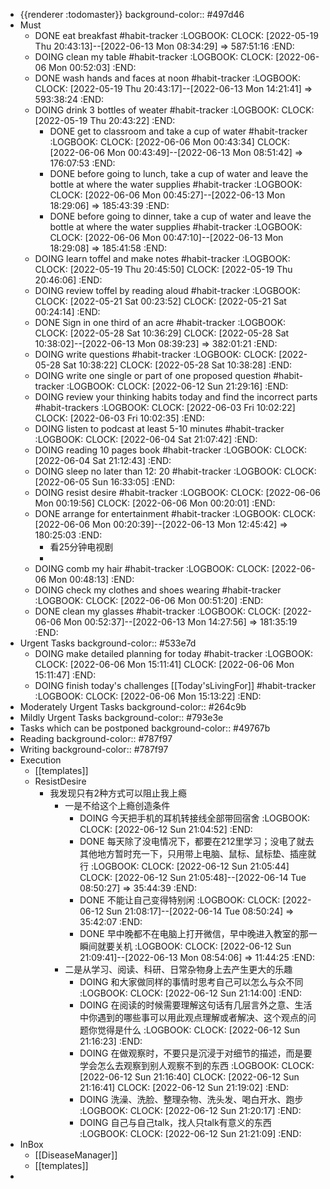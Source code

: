 - {{renderer :todomaster}}
  background-color:: #497d46
- Must
	- DONE eat breakfast #habit-tracker
	  :LOGBOOK:
	  CLOCK: [2022-05-19 Thu 20:43:13]--[2022-06-13 Mon 08:34:29] =>  587:51:16
	  :END:
	- DOING clean my table #habit-tracker
	  :LOGBOOK:
	  CLOCK: [2022-06-06 Mon 00:52:03]
	  :END:
	- DONE wash hands and faces at noon #habit-tracker
	  :LOGBOOK:
	  CLOCK: [2022-05-19 Thu 20:43:17]--[2022-06-13 Mon 14:21:41] =>  593:38:24
	  :END:
	- DOING drink 3 bottles of weater #habit-tracker
	  :LOGBOOK:
	  CLOCK: [2022-05-19 Thu 20:43:22]
	  :END:
		- DONE get to classroom and take a cup of water #habit-tracker
		  :LOGBOOK:
		  CLOCK: [2022-06-06 Mon 00:43:34]
		  CLOCK: [2022-06-06 Mon 00:43:49]--[2022-06-13 Mon 08:51:42] =>  176:07:53
		  :END:
		- DONE before going to lunch, take a cup of water and leave the bottle at  where the water supplies #habit-tracker
		  :LOGBOOK:
		  CLOCK: [2022-06-06 Mon 00:45:27]--[2022-06-13 Mon 18:29:06] =>  185:43:39
		  :END:
		- DONE before going to dinner, take a cup of water and leave the bottle at where the water supplies #habit-tracker 
		  :LOGBOOK:
		  CLOCK: [2022-06-06 Mon 00:47:10]--[2022-06-13 Mon 18:29:08] =>  185:41:58
		  :END:
	- DOING learn toffel and make notes #habit-tracker
	  :LOGBOOK:
	  CLOCK: [2022-05-19 Thu 20:45:50]
	  CLOCK: [2022-05-19 Thu 20:46:06]
	  :END:
	- DOING review toffel by reading aloud #habit-tracker
	  :LOGBOOK:
	  CLOCK: [2022-05-21 Sat 00:23:52]
	  CLOCK: [2022-05-21 Sat 00:24:14]
	  :END:
	- DONE  Sign in one third of an acre #habit-tracker
	  :LOGBOOK:
	  CLOCK: [2022-05-28 Sat 10:36:29]
	  CLOCK: [2022-05-28 Sat 10:38:02]--[2022-06-13 Mon 08:39:23] =>  382:01:21
	  :END:
	- DOING write questions #habit-tracker
	  :LOGBOOK:
	  CLOCK: [2022-05-28 Sat 10:38:22]
	  CLOCK: [2022-05-28 Sat 10:38:28]
	  :END:
	- DOING write one single or part of one proposed question  #habit-tracker
	  :LOGBOOK:
	  CLOCK: [2022-06-12 Sun 21:29:16]
	  :END:
	- DOING review your thinking habits today and find the incorrect parts #habit-trackers
	  :LOGBOOK:
	  CLOCK: [2022-06-03 Fri 10:02:22]
	  CLOCK: [2022-06-03 Fri 10:02:35]
	  :END:
	- DOING listen to podcast at least 5-10 minutes #habit-tracker
	  :LOGBOOK:
	  CLOCK: [2022-06-04 Sat 21:07:42]
	  :END:
	- DOING reading 10 pages book #habit-tracker
	  :LOGBOOK:
	  CLOCK: [2022-06-04 Sat 21:12:43]
	  :END:
	- DOING sleep no later than 12: 20 #habit-tracker
	  :LOGBOOK:
	  CLOCK: [2022-06-05 Sun 16:33:05]
	  :END:
	- DOING resist desire #habit-tracker
	  :LOGBOOK:
	  CLOCK: [2022-06-06 Mon 00:19:56]
	  CLOCK: [2022-06-06 Mon 00:20:01]
	  :END:
	- DONE arrange for entertainment #habit-tracker
	  :LOGBOOK:
	  CLOCK: [2022-06-06 Mon 00:20:39]--[2022-06-13 Mon 12:45:42] =>  180:25:03
	  :END:
		- 看25分钟电视剧
		-
	- DOING comb my hair #habit-tracker
	  :LOGBOOK:
	  CLOCK: [2022-06-06 Mon 00:48:13]
	  :END:
	- DOING check my clothes and shoes wearing #habit-tracker 
	  :LOGBOOK:
	  CLOCK: [2022-06-06 Mon 00:51:20]
	  :END:
	- DONE clean my glasses #habit-tracker
	  :LOGBOOK:
	  CLOCK: [2022-06-06 Mon 00:52:37]--[2022-06-13 Mon 14:27:56] =>  181:35:19
	  :END:
- Urgent Tasks
  background-color:: #533e7d
	- DOING make detailed planning for today #habit-tracker
	  :LOGBOOK:
	  CLOCK: [2022-06-06 Mon 15:11:41]
	  CLOCK: [2022-06-06 Mon 15:11:47]
	  :END:
	- DOING finish today's challenges [[Today'sLivingFor]] #habit-tracker
	  :LOGBOOK:
	  CLOCK: [2022-06-06 Mon 15:13:22]
	  :END:
- Moderately Urgent Tasks
  background-color:: #264c9b
- Mildly Urgent Tasks
  background-color:: #793e3e
- Tasks which can be postponed
  background-color:: #49767b
- Reading
  background-color:: #787f97
- Writing
  background-color:: #787f97
- Execution
	- [[templates]]
	- ResistDesire
		- 我发现只有2种方式可以阻止我上瘾
			- 一是不给这个上瘾创造条件
				- DOING 今天把手机的耳机转接线全部带回宿舍
				  :LOGBOOK:
				  CLOCK: [2022-06-12 Sun 21:04:52]
				  :END:
				- DONE 每天除了没电情况下，都要在212里学习；没电了就去其他地方暂时充一下，只用带上电脑、鼠标、鼠标垫、插座就行
				  :LOGBOOK:
				  CLOCK: [2022-06-12 Sun 21:05:44]
				  CLOCK: [2022-06-12 Sun 21:05:48]--[2022-06-14 Tue 08:50:27] =>  35:44:39
				  :END:
				- DONE 不能让自己变得特别闲
				  :LOGBOOK:
				  CLOCK: [2022-06-12 Sun 21:08:17]--[2022-06-14 Tue 08:50:24] =>  35:42:07
				  :END:
				- DONE 早中晚都不在电脑上打开微信，早中晚进入教室的那一瞬间就要关机 
				  :LOGBOOK:
				  CLOCK: [2022-06-12 Sun 21:09:41]--[2022-06-13 Mon 08:54:06] =>  11:44:25
				  :END:
			- 二是从学习、阅读、科研、日常杂物身上去产生更大的乐趣
				- DOING 和大家做同样的事情时思考自己可以怎么与众不同 
				  :LOGBOOK:
				  CLOCK: [2022-06-12 Sun 21:14:00]
				  :END:
				- DOING 在阅读的时候需要理解这句话有几层言外之意、生活中你遇到的哪些事可以用此观点理解或者解决、这个观点的问题你觉得是什么 
				  :LOGBOOK:
				  CLOCK: [2022-06-12 Sun 21:16:23]
				  :END:
				- DOING 在做观察时，不要只是沉浸于对细节的描述，而是要学会怎么去观察到别人观察不到的东西 
				  :LOGBOOK:
				  CLOCK: [2022-06-12 Sun 21:16:40]
				  CLOCK: [2022-06-12 Sun 21:16:41]
				  CLOCK: [2022-06-12 Sun 21:19:02]
				  :END:
				- DOING 洗澡、洗脸、整理杂物、洗头发、喝白开水、跑步
				  :LOGBOOK:
				  CLOCK: [2022-06-12 Sun 21:20:17]
				  :END:
				- DOING 自己与自己talk，找人只talk有意义的东西  
				  :LOGBOOK:
				  CLOCK: [2022-06-12 Sun 21:21:09]
				  :END:
- InBox
	- [[DiseaseManager]]
	- [[templates]]
-